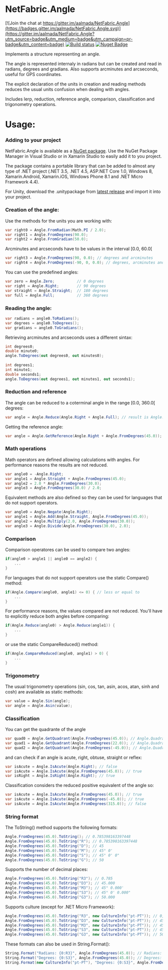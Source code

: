NetFabric.Angle
===============

[![Join the chat at https://gitter.im/aalmada/NetFabric.Angle](https://badges.gitter.im/aalmada/NetFabric.Angle.svg)](https://gitter.im/aalmada/NetFabric.Angle?utm_source=badge&utm_medium=badge&utm_campaign=pr-badge&utm_content=badge) [![Build status](https://ci.appveyor.com/api/projects/status/6lfc5ymh0wip5msi?svg=true)](https://ci.appveyor.com/project/AntaoAlmada/netfabric-angle/) [![Nuget Badge](https://buildstats.info/nuget/NetFabric.Angle)](https://www.nuget.org/packages/NetFabric.Angle/)

Implements a structure representing an angle.

The angle is represented internaly in radians but can be created and read in radians, degrees and gradians. Also supports arcminutes and arcseconds, useful for GPS coordinates.

The explicit declaration of the units in creation and reading methods reduces the usual units confusion when dealing with angles.

Includes lerp, reduction, reference angle, comparison, classification and trigonometry operations. 

# Usage:

### Adding to your project

NetFabric.Angle is available as a [NuGet package](https://www.nuget.org/packages/NetFabric.Angle/). Use the NuGet Package Manager in Visual Studio or in Xamarin Studio to easily add it to you project.

The package contains a portable library that can be added to almost any type of .NET project (.NET 3.5, .NET 4.5, ASP.NET Core 1.0, Windows 8, Xamarin.Android, Xamarin.iOS, Windows Phone 8.1 and .NET Micro Framework 4.4).

For Unity, download the .unitypackage from [latest release](https://github.com/aalmada/NetFabric.Angle/releases) and import it into your project.

### Creation of the angle:

Use the methods for the units you are working with:

```csharp
var right0 = Angle.FromRadian(Math.PI / 2.0);
var right1 = Angle.FromDegrees(90.0);
var right2 = Angle.FromGradian(50.0);
```

Arcminutes and arcseconds have to be values in the interval [0.0, 60.0[

```csharp
var right3 = Angle.FromDegrees(90, 0.0); // degrees and arcminutes
var right4 = Angle.FromDegrees(-90, 0, 0.0); // degrees, arcminutes and arcseconds
```

You can use the predefined angles:

```csharp
var zero = Angle.Zero;          // 0 degrees
var right = Angle.Right;        // 90 degrees
var straight = Angle.Straight;  // 180 degrees
var full = Angle.Full;          // 360 degrees
```

### Reading the angle:

```csharp
var radians = angle0.ToRadians();
var degrees = angle0.ToDegrees();
var gradians = angle0.ToGradians();
```
    
Retrieving arcminutes and arcseconds uses a different sintax:
    
```csharp
int degrees0;
double minute0;
angle.ToDegrees(out degrees0, out minutes0);
    
int degrees1;
int minute1;
double seconds1;
angle.ToDegrees(out degrees1, out minutes1, out seconds1);
```

### Reduction and reference

The angle can be reduced to a coterminal angle in the range [0.0, 360.0[ degrees:
    
```csharp
var angle = Angle.Reduce(Angle.Right + Angle.Full); // result is Angle.Right
```
    
Getting the reference angle:

```csharp
var angle = Angle.GetReference(Angle.Right + Angle.FromDegrees(45.0)); // result is an angle with 45 degrees
```
    
### Math operations

Math operators are defined allowing calculations with angles. For performance reasons the results are not reduced.
    
```csharp
var angle0 = -Angle.Right; 
var angle1 = Angle.Straight + Angle.FromDegrees(45.0);
var angle2 = 2.0 * Angle.FromDegrees(30.0);
var angle3 = Angle.FromDegrees(30.0) / 2.0;
```
    
Equivalent methods are also defined so they can be used for languages that do not support operators.

```csharp
var angle0 = Angle.Negate(Angle.Right); 
var angle1 = Angle.Add(Angle.Straight, Angle.FromDegrees(45.0));
var angle2 = Angle.Multiply(2.0, Angle.FromDegrees(30.0));
var angle3 = Angle.Divide(Angle.FromDegrees(30.0), 2.0);
```
    
### Comparison

Comparison operatores can be used to compare two angles:
    
```csharp
if(angle0 > angle1 || angle0 == angle2) {
    ...
}
```
    
For languages that do not support operators use the static Compare() method:
    
```csharp
if(Angle.Compare(angle0, angle1) <= 0) { // less or equal to
    ...
}
```
    
For performance reasons, the values compared are not reduced. You'll have to explicitly reduce both angles before comparing:
    
```csharp
if(Angle.Reduce(angle0) > Angle.Reduce(angle1)) {
    ...
}
```
    
or use the static CompareReduced() method:

```csharp
if(Angle.CompareReduced(angle0, angle1) > 0) {
    ...
}
```

### Trigonometry

The usual trigonometry operations (sin, cos, tan, asin, acos, atan, sinh and cosh) are available as static methods:

```csharp
var value = Angle.Sin(angle);
var angle = Angle.Asin(value);
```

### Classification

You can get the quadrante of the angle

```csharp
var quad0 = Angle.GetQuadrant(Angle.FromDegrees(45.0)); // Angle.Quadrant.First
var quad1 = Angle.GetQuadrant(Angle.FromDegrees(22.0)); // Angle.Quadrant.Third
var quad2 = Angle.GetQuadrant(Angle.FromDegrees(-45.0)); // Angle.Quadrant.Fourth
```

and can check if an angle is acute, right, obtuse, straight or reflex:

```csharp
var isAcute = Angle.IsAcute(Angle.Right); // false
var isAcute = Angle.IsAcute(Angle.FromDegrees(45.0)); // true
var isRight = Angle.IsRight(Angle.Right); // true
```
    
Classification considers the reduced positive equivalent of the angle so:

```csharp
var isAcute = Angle.IsAcute(Angle.FromDegrees(45.0)); // true
var isAcute = Angle.IsAcute(Angle.FromDegrees(-45.0)); // true
var isAcute = Angle.IsAcute(Angle.FromDegrees(315.0)); // false
```

### String format

The ToString() method supports the following formats:

```csharp
Angle.FromDegrees(45.0).ToString(); // 0.785398163397448
Angle.FromDegrees(45.0).ToString("R"); // 0.785398163397448
Angle.FromDegrees(45.0).ToString("D"); // 45
Angle.FromDegrees(45.0).ToString("M"); // 45° 0'
Angle.FromDegrees(45.0).ToString("S"); // 45° 0' 0"
Angle.FromDegrees(45.0).ToString("G"); // 50
```

Supports the number of decimal places:

```csharp
Angle.FromDegrees(45.0).ToString("R3"); // 0.785
Angle.FromDegrees(45.0).ToString("D3"); // 45.000
Angle.FromDegrees(45.0).ToString("M3"); // 45° 0.000'
Angle.FromDegrees(45.0).ToString("S3"); // 45° 0' 0.000"
Angle.FromDegrees(45.0).ToString("G3"); // 50.000
```

Supports culture (except for .NET Micro Framework):

```csharp
Angle.FromDegrees(45.0).ToString("R3", new CultureInfo("pt-PT")); // 0,785
Angle.FromDegrees(45.0).ToString("D3", new CultureInfo("pt-PT")); // 45,000
Angle.FromDegrees(45.0).ToString("M3", new CultureInfo("pt-PT")); // 45° 0,000'
Angle.FromDegrees(45.0).ToString("S3", new CultureInfo("pt-PT")); // 45° 0' 0,000"
Angle.FromDegrees(45.0).ToString("G3", new CultureInfo("pt-PT")); // 50,000
```

These formats can also be used in String.Format():

```csharp
String.Format("Radians: {0:R3}", Angle.FromDegrees(45.0)); // Radians: 0.785
String.Format("Degrees: {0:S3}", Angle.FromDegrees(45.0)); // Degrees: 45° 0' 0.000"
String.Format(new CultureInfo("pt-PT"), "Degrees: {0:S3}", Angle.FromDegrees(45.0)); // Degrees: 45° 0' 0,000"
```

